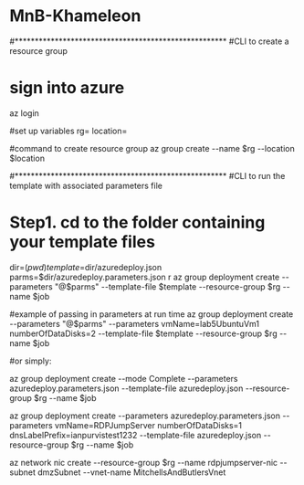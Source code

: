 # MnB-Khameleon

#*****************************************************
#CLI to create a resource group
# sign into azure
az login

#set up variables
rg=<name of resource group>
location=<azure region code>

#command to create resource group
az group create --name $rg --location $location


#*****************************************************
#CLI to run the template with associated parameters file

# Step1. cd to the folder containing your template files
dir=$(pwd)
template=$dir/azuredeploy.json
parms=$dir/azuredeploy.parameters.json
r
az group deployment create --parameters "@$parms" --template-file $template --resource-group $rg --name $job


#example of passing in parameters at run time
az group deployment create --parameters "@$parms" --parameters vmName=lab5UbuntuVm1 numberOfDataDisks=2 --template-file $template --resource-group $rg --name $job

#or simply:

az group deployment create --mode Complete --parameters azuredeploy.parameters.json --template-file azuredeploy.json --resource-group $rg --name $job



az group deployment create --parameters azuredeploy.parameters.json --parameters vmName=RDPJumpServer numberOfDataDisks=1 dnsLabelPrefix=ianpurvistest1232 --template-file azuredeploy.json --resource-group $rg --name $job

az network nic create --resource-group $rg --name rdpjumpserver-nic --subnet dmzSubnet --vnet-name MitchellsAndButlersVnet